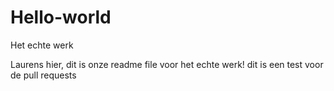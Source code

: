 # Hello-world

Het echte werk


Laurens hier, dit is onze readme file voor het echte werk!
dit is een test voor de pull requests
